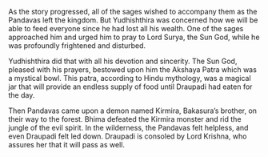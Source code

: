 As the story progressed, all of the sages wished to accompany them as the Pandavas left the kingdom. But Yudhishthira was concerned how we will be able to feed everyone since he had lost all his wealth. One of the sages approached him and urged him to pray to Lord Surya, the Sun God, while he was profoundly frightened and disturbed.

Yudhishthira did that with all his devotion and sincerity. The Sun God, pleased with his prayers, bestowed upon him the Akshaya Patra which was a mystical bowl. This patra, according to Hindu mythology, was a magical jar that will provide an endless supply of food until Draupadi had eaten for the day.

Then Pandavas came upon a demon named Kirmira, Bakasura’s brother, on their way to the forest. Bhima defeated the Kirmira monster and rid the jungle of the evil spirit. In the wilderness, the Pandavas felt helpless, and even Draupadi felt led down. Draupadi is consoled by Lord Krishna, who assures her that it will pass as well. 
